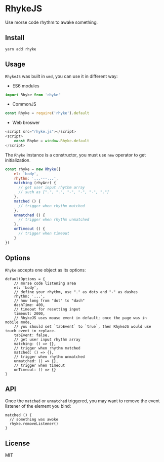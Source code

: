 # RhykeJS

Use morse code rhythm to awake something.

## Install
```
yarn add rhyke
```

## Usage
`RhykeJS` was built in `umd`, you can use it in different way:

- ES6 modules
```javascript
import Rhyke from 'rhyke'
```

- CommonJS
```javascript
const Rhyke = require('rhyke').default
```

- Web broswer
```javascript
<script src="rhyke.js"></script>
<script>
    const Rhyke = window.Rhyke.default
</script>
```

The `Rhyke` instance is a constructor, you must use `new` operator to get initialization.

```javascript
const rhyke = new Rhyke({
    el: 'body',
    rhythm: '...---...',
    matching (rhyArr) {
      // get user input rhythm array
      // such as [".", ".", "-", "-", "-", "."]
    },
    matched () {
      // trigger when rhythm matched
    },
    unmatched () {
      // trigger when rhythm unmatched
    },
    onTimeout () {
      // trigger when timeout
    }
})
```

## Options
`Rhyke` accepts one object as its options:
```
defaultOptions = {
    // morse code listening area
    el: 'body',
    // define your rhythm, use "." as dots and "-" as dashes
    rhythm: '...',
    // how long from "dot" to "dash"
    dashTime: 400,
    // timeout for resetting input
    timeout: 2000,
    // RhykeJS uses mouse event in default; once the page was in mobile mode,
    // you should set `tabEvent` to `true`, then RhykeJS would use touch event in replace.
    tabEvent: false,
    // get user input rhythm array
    matching: () => {},
    // trigger when rhythm matched
    matched: () => {},
    // trigger when rhythm unmatched
    unmatched: () => {},
    // trigger when timeout
    onTimeout: () => {}
}
```

## API
Once the `matched` or `unmatched` triggered, you may want to remove the event listener of the element you bind:
```
matched () {
  // something was awoke
  rhyke.removeListener()
}
```

## License
MIT
